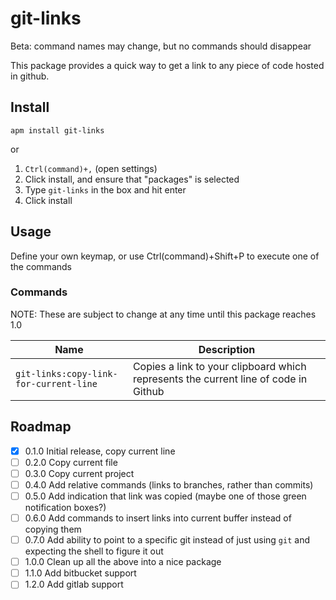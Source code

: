 # git-links
Beta: command names may change, but no commands should disappear

This package provides a quick way to get a link to any piece of code hosted in github.

## Install
`apm install git-links`

or

1. `Ctrl(command)+,` (open settings)
1. Click install, and ensure that "packages" is selected
1. Type `git-links` in the box and hit enter
1. Click install

## Usage
Define your own keymap, or use Ctrl(command)+Shift+P to execute one of the commands

### Commands
NOTE: These are subject to change at any time until this package reaches 1.0

|Name|Description|
|----|-----------|
|`git-links:copy-link-for-current-line`|Copies a link to your clipboard which represents the current line of code in Github|

## Roadmap
- [x] 0.1.0 Initial release, copy current line
- [ ] 0.2.0 Copy current file
- [ ] 0.3.0 Copy current project
- [ ] 0.4.0 Add relative commands (links to branches, rather than commits)
- [ ] 0.5.0 Add indication that link was copied (maybe one of those green notification boxes?)
- [ ] 0.6.0 Add commands to insert links into current buffer instead of copying them
- [ ] 0.7.0 Add ability to point to a specific git instead of just using `git` and expecting the shell to figure it out
- [ ] 1.0.0 Clean up all the above into a nice package
- [ ] 1.1.0 Add bitbucket support
- [ ] 1.2.0 Add gitlab support
